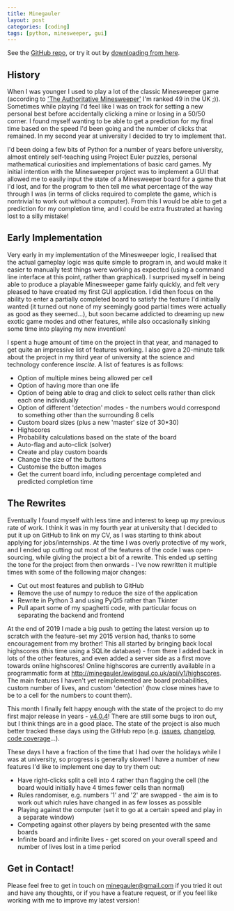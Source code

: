 ```yaml
---
title: Minegauler
layout: post
categories: [coding]
tags: [python, minesweeper, gui]
---
```



See the [GitHub repo](https://github.com/LewisGaul/minegauler), or try it out by [downloading from here](https://github.com/LewisGaul/minegauler/releases).


## History

When I was younger I used to play a lot of the classic Minesweeper game (according to ['The Authoritative Minesweeper'](http://www.minesweeper.info/countryranking.html?country=186) I'm ranked 49 in the UK ;)). Sometimes while playing I'd feel like I was on track for setting a new personal best before accidentally clicking a mine or losing in a 50/50 corner. I found myself wanting to be able to get a prediction for my final time based on the speed I'd been going and the number of clicks that remained. In my second year at university I decided to try to implement that.

I'd been doing a few bits of Python for a number of years before university, almost entirely self-teaching using Project Euler puzzles, personal mathematical curiosities and implementations of basic card games. My initial intention with the Minesweeper project was to implement a GUI that allowed me to easily input the state of a Minesweeper board for a game that I'd lost, and for the program to then tell me what percentage of the way through I was (in terms of clicks required to complete the game, which is nontrivial to work out without a computer). From this I would be able to get a prediction for my completion time, and I could be extra frustrated at having lost to a silly mistake!


## Early Implementation

Very early in my implementation of the Minesweeper logic, I realised that the actual gameplay logic was quite simple to program in, and would make it easier to manually test things were working as expected (using a command line interface at this point, rather than graphical). I surprised myself in being able to produce a playable Minesweeper game fairly quickly, and felt very pleased to have created my first GUI application. I did then focus on the ability to enter a partially completed board to satisfy the feature I'd initially wanted (it turned out none of my seemingly good partial times were actually as good as they seemed...), but soon became addicted to dreaming up new exotic game modes and other features, while also occasionally sinking some time into playing my new invention!

I spent a huge amount of time on the project in that year, and managed to get quite an impressive list of features working. I also gave a 20-minute talk about the project in my third year of university at the science and technology conference *Inscite*. A list of features is as follows:
 - Option of multiple mines being allowed per cell
 - Option of having more than one life
 - Option of being able to drag and click to select cells rather than click each one individually
 - Option of different 'detection' modes - the numbers would correspond to something other than the surrounding 8 cells
 - Custom board sizes (plus a new 'master' size of 30*30)
 - Highscores
 - Probability calculations based on the state of the board
 - Auto-flag and auto-click (solver)
 - Create and play custom boards
 - Change the size of the buttons
 - Customise the button images
 - Get the current board info, including percentage completed and predicted completion time


## The Rewrites

Eventually I found myself with less time and interest to keep up my previous rate of work. I think it was in my fourth year at university that I decided to put it up on GitHub to link on my CV, as I was starting to think about applying for jobs/internships. At the time I was overly protective of my work, and I ended up cutting out most of the features of the code I was open-sourcing, while giving the project a bit of a rewrite. This ended up setting the tone for the project from then onwards - I've now rewritten it multiple times with some of the following major changes:
 - Cut out most features and publish to GitHub
 - Remove the use of numpy to reduce the size of the application
 - Rewrite in Python 3 and using PyQt5 rather than Tkinter
 - Pull apart some of my spaghetti code, with particular focus on separating the backend and frontend

At the end of 2019 I made a big push to getting the latest version up to scratch with the feature-set my 2015 version had, thanks to some encouragement from my brother! This all started by bringing back local highscores (this time using a SQLite database) - from there I added back in lots of the other features, and even added a server side as a first move towards online highscores! Online highscores are currently available in a programmatic form at <http://minegauler.lewisgaul.co.uk/api/v1/highscores>. The main features I haven't yet reimplemented are board probabilities, custom number of lives, and custom 'detection' (how close mines have to be to a cell for the numbers to count them).

This month I finally felt happy enough with the state of the project to do my first major release in years - [v4.0.4](https://github.com/LewisGaul/minegauler/releases/tag/v4.0.4)! There are still some bugs to iron out, but I think things are in a good place. The state of the project is also much better tracked these days using the GitHub repo (e.g. [issues](https://github.com/LewisGaul/minegauler/issues), [changelog](https://github.com/LewisGaul/minegauler/blob/master/CHANGELOG.md), [code coverage](https://codecov.io/gh/LewisGaul/minegauler/)...).

These days I have a fraction of the time that I had over the holidays while I was at university, so progress is generally slower! I have a number of new features I'd like to implement one day to try them out:
 - Have right-clicks split a cell into 4 rather than flagging the cell (the board would initially have 4 times fewer cells than normal)
 - Rules randomiser, e.g. numbers '1' and '2' are swapped - the aim is to work out which rules have changed in as few losses as possible
 - Playing against the computer (set it to go at a certain speed and play in a separate window)
 - Competing against other players by being presented with the same boards
 - Infinite board and infinite lives - get scored on your overall speed and number of lives lost in a time period


## Get in Contact!

Please feel free to get in touch on <minegauler@gmail.com> if you tried it out and have any thoughts, or if you have a feature request, or if you feel like working with me to improve my latest version!
